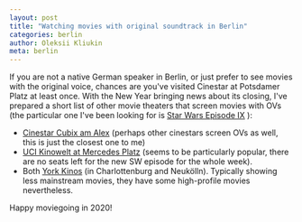 ```yaml
---
layout: post
title: "Watching movies with original soundtrack in Berlin"
categories: berlin
author: Oleksii Kliukin
meta: berlin
---
```


If you are not a native German speaker in Berlin, or just prefer to see movies
with the original voice, chances are you've visited Cinestar at Potsdamer Platz
at least once. With the New Year bringing news about its closing, I've prepared
a short list of other movie theaters that screen movies with OVs (the particular
one I've been looking for is [Star Wars Episode IX](https://www.imdb.com/title/tt2527338/) ):

- [Cinestar Cubix am
  Alex](https://www.cinestar.de/kino-berlin-cubix-am-alexanderplatz) (perhaps
  other cinestars screen OVs as well, this is just the closest one to me)
- [UCI Kinowelt at Mercedes
  Platz](https://www.uci-kinowelt.de/kinoinformation/berlin-mercedes-platz/82)
  (seems to be particularly popular, there are no seats left for the new SW
  episode for the whole week).
- Both [York Kinos](https://www.yorck.de) (in Charlottenburg and Neukölln). Typically showing less
  mainstream movies, they have some high-profile movies nevertheless.

Happy moviegoing in 2020!
